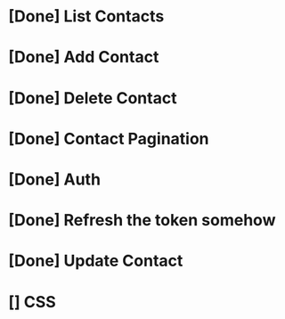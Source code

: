 # [Done] List Contacts
# [Done] Add Contact
# [Done] Delete Contact
# [Done] Contact Pagination
# [Done] Auth
# [Done] Refresh the token somehow
# [Done] Update Contact
# [] CSS
